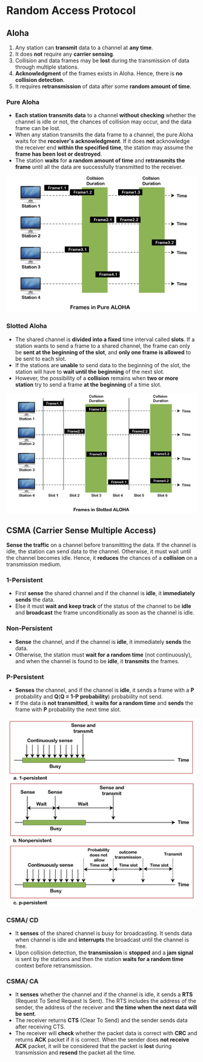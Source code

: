 # Random Access Protocol

## Aloha

1. Any station can **transmit** data to a channel at **any time**.
2. It does **not** require any **carrier sensing**.
3. Collision and data frames may be **lost** during the transmission of data through multiple stations.
4. **Acknowledgment** of the frames exists in Aloha. Hence, there is **no collision detection**.
5. It requires **retransmission** of data after some **random amount of time**.

### Pure Aloha

- **Each station transmits data** to a channel **without checking** whether the channel is idle or not, the chances of collision may occur, and the data frame can be lost.
- When any station transmits the data frame to a channel, the pure Aloha waits for the **receiver's acknowledgment**. If it does **not** acknowledge the receiver end **within the specified time**, the station may assume the **frame has been lost or destroyed**.
- The station **waits** for **a random amount of time** and **retransmits the frame** until all the data are successfully transmitted to the receiver.

![Untitled](pure.png)

### Slotted Aloha

- The shared channel is **divided into a fixed** time interval called **slots**. If a station wants to send a frame to a shared channel, the frame can only be **sent at the beginning of the slot**, and **only one frame is allowed** to be sent to each slot.
- If the stations are **unable** to send data to the beginning of the slot, the station will have to **wait until the beginning** of the next slot.
- However, the possibility of a **collision** remains when **two or more station** try to send a frame **at the** **beginning** of a time slot.

![Untitled](slotted.png)

## ****CSMA (Carrier Sense Multiple Access)****

**Sense the traffic** on a channel before transmitting the data. If the channel is idle, the station can send data to the channel. Otherwise, it must wait until the channel becomes idle. Hence, it **reduces** the chances of a **collision** on a transmission medium.

### 1-Persistent

- First **sense** the shared channel and if the channel is **idle**, it **immediately sends** the data.
- Else it must **wait and keep track** of the status of the channel to be **idle** and **broadcast** the frame unconditionally as soon as the channel is idle.

### Non-Persistent

- **Sense** the channel, and if the channel is **idle**, it immediately **sends** the data.
- Otherwise, the station must **wait for a random time** (not continuously), and when the channel is found to be **idle**, it **transmits** the frames.

### P-Persistent

- **Senses** the channel, and if the channel is **idle**, it sends a frame with a **P** probability and **Q**(**Q = 1-P probability**) probability not send.
- If the data is **not transmitted**, it **waits for a random time** and **sends** the frame with **P** probability the next time slot.

![Untitled](CSMA.png)

### **CSMA/ CD**

- It **senses** of the shared channel is busy for broadcasting. It sends data when channel is idle and **interrupts** the broadcast until the channel is free.
- Upon collision detection, the **transmission** is **stopped** and a **jam signal** is sent by the stations and then the station **waits for a random time** context before retransmission.

### CSMA/ CA

- It **senses** whether the channel and if the channel is idle, it sends a **RTS** (Request To Send Request Is Sent). The RTS includes the address of the sender, the address of the receiver and **the time when the next data will be sent**.
- The receiver returns **CTS** (Clear To Send) and the sender sends data after receiving CTS.
- The receiver will **check** whether the packet data is correct with **CRC** and returns **ACK** packet if it is correct. When the sender does **not receive ACK** packet, it will be considered that the packet is **lost** during transmission and **resend** the packet all the time.